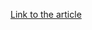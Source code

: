 [Link to the article](https://fortinet.com/blog/threat-research/themoon-a-p2p-botnet-targeting-home-routers)
